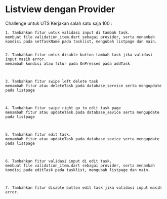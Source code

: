 # Listview dengan Provider

Challenge untuk UTS Kerjakan salah satu saja 100 :

    1. Tambahkan fitur untuk validasi input di tambah task.
    membuat file validation_item.dart sebagai provider, serta menambah kondisi pada setTaskName pada tasklist, mengubah listpage dan main.
    
    
    2. Tambahkan fitur untuk disable button tambah task jika validasi input masih error.
    menambah kondisi atau fitur pada OnPressed pada addTask
    
    
    
    3. Tambahkan fitur swipe left delete task
    menambah fitur atau deleteTask pada database_service serta mengupdate pada listpage
    
    
    
    4. Tambahkan fitur swipe right go to edit task page
    menambah fitur atau updateTask pada database_sevice serta mengupdate pada listpage
    
   
   
    5. Tambahkan fitur edit task.
    menambah fitur atau updateTask pada database_sevice serta mengupdate pada listpage
    
    
    
    6. Tambahkan fitur validasi input di edit task.
    membuat file validation_item.dart sebagai provider, serta menambah kondisi pada editTask pada tasklist, mengubah listpage dan main.
   
   
   
    7. Tambahkan fitur disable button edit task jika validasi input masih error.
    
    
    
